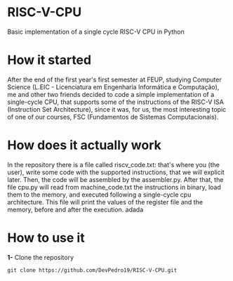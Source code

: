 # RISC-V-CPU
Basic implementation of a single cycle RISC-V CPU in Python

# How it started
After the end of the first year's first semester at FEUP, studying Computer Science (L.EIC - Licenciatura em Engenharia Informática e Computação), me and other two friends decided to code a simple implementation of a single-cycle CPU, that supports some of the instructions of the RISC-V ISA (Instruction Set Architecture), since it was, for us, the most interesting topic of one of our courses, FSC (Fundamentos de Sistemas Computacionais).

# How does it actually work
In the repository there is a file called riscv_code.txt: that's where you (the user), write some code with the supported instructions, that we will explicit later. Then, the code will be assembled by the assembler.py. After that, the file cpu.py will read from machine_code.txt the instructions in binary, load them to the memory, and executed following a single-cycle cpu architecture. This file will print the values of the register file and the memory, before and after the execution. adada

# How to use it
**1-** Clone the repository
```
git clone https://github.com/DevPedro19/RISC-V-CPU.git
```


